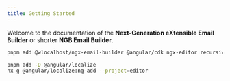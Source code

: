 ```yaml
---
title: Getting Started
---
```


Welcome to the documentation of the **Next-Generation eXtensible Email Builder** or shorter **NGB Email Builder**.

```bash
pnpm add @wlocalhost/ngx-email-builder @angular/cdk ngx-editor recursive-diff
```

```bash
pnpm add -D @angular/localize
nx g @angular/localize:ng-add --project=editor
```
